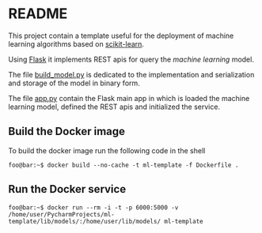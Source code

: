 # README

This project contain a template useful for the deployment of machine learning algorithms based on [scikit-learn](http://scikit-learn.org/stable).

Using [Flask](http://palletsprojects.com/p/flask) it implements REST apis for query the *machine learning* model.

The file [build_model.py](https://github.com/alessandroadamo/ml-template/blob/master/app/build_model.py) is dedicated to the implementation and serialization and storage of the model in binary form.

The file [app.py](https://github.com/alessandroadamo/ml-template/blob/master/app/app.py) contain the Flask main app in which is loaded the machine learning model, defined the REST apis and initialized the service.




## Build the Docker image

To build the docker image run the following code in the shell

```console
foo@bar:~$ docker build --no-cache -t ml-template -f Dockerfile . 
```

## Run the Docker service

```console
foo@bar:~$ docker run --rm -i -t -p 6000:5000 -v /home/user/PycharmProjects/ml-template/lib/models/:/home/user/lib/models/ ml-template
```